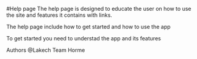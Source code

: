 #Help page
The help page is designed to educate the user on how to use the site and features it contains with links.

 The help page  include how to get started and how to use the app
 
 To get started you need to understad the app and its features
 

Authors
 @Lakech Team Horme
